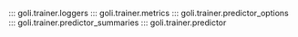 ::: goli.trainer.loggers
::: goli.trainer.metrics
::: goli.trainer.predictor_options
::: goli.trainer.predictor_summaries
::: goli.trainer.predictor
